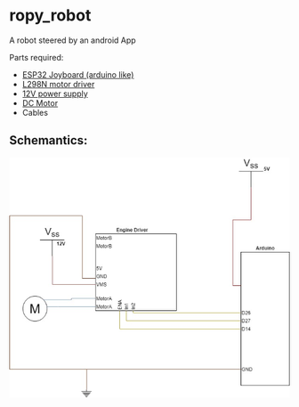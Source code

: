 # ropy_robot
A robot steered by an android App

Parts required:
- [ESP32 Joyboard (arduino like)](https://www.amazon.de/gp/product/B07G7BZPMM/ref=as_li_tl?ie=UTF8&tag=somaweb-21&camp=1638&creative=6742&linkCode=as2&creativeASIN=B07G7BZPMM&linkId=8b3e0a0bb0d33c0f3d30f2148c36c3cf)
- [L298N motor driver](https://www.amazon.de/gp/product/B06X9KQ84B/ref=as_li_tl?ie=UTF8&tag=somaweb-21&camp=1638&creative=6742&linkCode=as2&creativeASIN=B06X9KQ84B&linkId=3d0373ace81a15ab622356d63bc98efc)
- [12V power supply](https://www.amazon.de/gp/product/B0732ZX9CR/ref=as_li_tl?ie=UTF8&tag=somaweb-21&camp=1638&creative=6742&linkCode=as2&creativeASIN=B0732ZX9CR&linkId=98255bde40bb3d9436bdc5f4947827ff)
- [DC Motor](https://www.amazon.de/gp/product/B01BBSXDJ4/ref=as_li_tl?ie=UTF8&tag=somaweb-21&camp=1638&creative=6742&linkCode=as2&creativeASIN=B01BBSXDJ4&linkId=d24b5b33582eee637f46c1807c076ead)
- Cables


## Schemantics:

![schemantics](https://github.com/soma-web/ropy_robot/blob/master/Assets/Schematics.jpg?raw=true)
